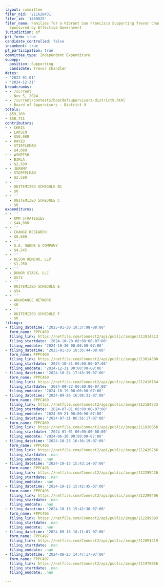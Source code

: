 ```yaml
---
layout: committee
filer_nid: '211628431'
filer_id: '1469825'
filer_name: Families for a Vibrant San Francisco Supporting Trevor Chandler for Supervisor,
  Sponsored by Effective Government
jurisdiction: sf
pri_form: true
candidate_controlled: false
incumbent: true
pf_participation: true
committee_type: Independent Expenditure
supopp:
  position: Supporting
  candidate: Trevor Chandler
dates:
- '2022-01-01'
- '2024-12-31'
breadcrumbs:
- - /current
  - Nov 5, 2024
- - /current/contests/boardofsupervisors-district9.html
  - Board of Supervisors - District 9
totals:
- $59,100
- $58,731
contributors:
- - CHRIS
  - LARSEN
  - $50,000
- - DAVID
  - STIEPLEMAN
  - $4,000
- - ASHEESH
  - BIRLA
  - $2,500
- - JEREMY
  - STOPPELMAN
  - $2,500
- - ''
  - UNITEMIZED SCHEDULE B1
  - $0
- - ''
  - UNITEMIZED SCHEDULE C
  - $0
expenditures:
- - ''
  - KMM STRATEGIES
  - $44,000
- - ''
  - CHANGE RESEARCH
  - $8,600
- - ''
  - S.E. OWENS & COMPANY
  - $4,245
- - ''
  - OLSON REMCHO, LLP
  - $1,260
- - ''
  - DONOR STACK, LLC
  - $572
- - ''
  - UNITEMIZED SCHEDULE E
  - $54
- - ''
  - ABUNDANCE NETWORK
  - $0
- - ''
  - UNITEMIZED SCHEDULE F
  - $0
filings:
- filing_datetime: '2025-01-30 19:37:08-08:00'
  form_name: FPPC460
  filing_link: https://netfile.com/Connect2/api/public/image/213014513
  filing_startdate: '2024-10-20 00:00:00-07:00'
  filing_enddate: '2024-10-30 00:00:00-07:00'
- filing_datetime: '2025-01-30 19:36:44-08:00'
  form_name: FPPC460
  filing_link: https://netfile.com/Connect2/api/public/image/213014500
  filing_startdate: '2024-10-31 00:00:00-07:00'
  filing_enddate: '2024-12-31 00:00:00-08:00'
- filing_datetime: '2024-10-24 17:43:39-07:00'
  form_name: FPPC460
  filing_link: https://netfile.com/Connect2/api/public/image/212410164
  filing_startdate: '2024-09-22 00:00:00-07:00'
  filing_enddate: '2024-10-19 00:00:00-07:00'
- filing_datetime: '2024-09-26 16:08:31-07:00'
  form_name: FPPC460
  filing_link: https://netfile.com/Connect2/api/public/image/212184733
  filing_startdate: '2024-07-01 00:00:00-07:00'
  filing_enddate: '2024-09-21 00:00:00-07:00'
- filing_datetime: '2024-07-31 06:56:17-07:00'
  form_name: FPPC460
  filing_link: https://netfile.com/Connect2/api/public/image/211820858
  filing_startdate: '2024-01-01 00:00:00-08:00'
  filing_enddate: '2024-06-30 00:00:00-07:00'
- filing_datetime: '2024-10-25 10:36:19-07:00'
  form_name: FPPC496
  filing_link: https://netfile.com/Connect2/api/public/image/212420266
  filing_startdate: .nan
  filing_enddate: .nan
- filing_datetime: '2024-10-13 15:43:14-07:00'
  form_name: FPPC496
  filing_link: https://netfile.com/Connect2/api/public/image/212299426
  filing_startdate: .nan
  filing_enddate: .nan
- filing_datetime: '2024-10-13 15:42:45-07:00'
  form_name: FPPC496
  filing_link: https://netfile.com/Connect2/api/public/image/212299406
  filing_startdate: .nan
  filing_enddate: .nan
- filing_datetime: '2024-10-13 15:42:36-07:00'
  form_name: FPPC496
  filing_link: https://netfile.com/Connect2/api/public/image/212299393
  filing_startdate: .nan
  filing_enddate: .nan
- filing_datetime: '2024-09-13 18:11:01-07:00'
  form_name: FPPC497
  filing_link: https://netfile.com/Connect2/api/public/image/212091419
  filing_startdate: .nan
  filing_enddate: .nan
- filing_datetime: '2024-08-23 14:47:17-07:00'
  form_name: FPPC497
  filing_link: https://netfile.com/Connect2/api/public/image/211976056
  filing_startdate: .nan
  filing_enddate: .nan

---
```

